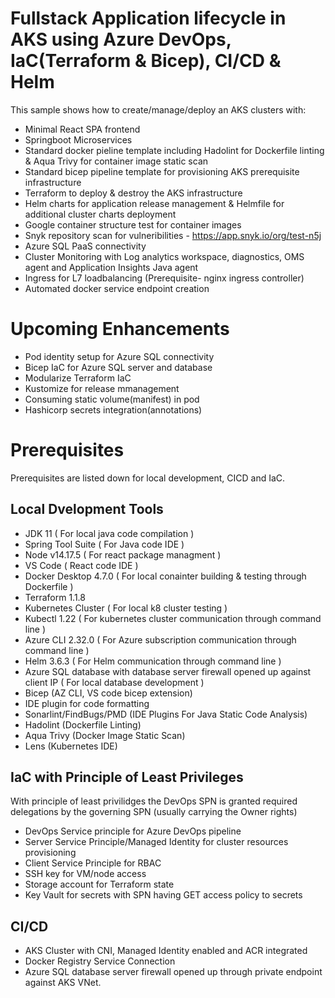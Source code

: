 
# Fullstack Application lifecycle in AKS using Azure DevOps, IaC(Terraform & Bicep), CI/CD & Helm
This sample shows how to create/manage/deploy an AKS clusters with:
- Minimal React SPA frontend 
- Springboot Microservices
- Standard docker pieline template including Hadolint for Dockerfile linting & Aqua Trivy for container image static scan
- Standard bicep pipeline template for provisioning AKS prerequisite infrastructure 
- Terraform to deploy & destroy the AKS infrastructure
- Helm charts for application release management & Helmfile for additional cluster charts deployment 
- Google container structure test for container images
- Snyk repository scan for vulneribilities - https://app.snyk.io/org/test-n5j
- Azure SQL PaaS connectivity
- Cluster Monitoring with Log analytics workspace, diagnostics, OMS agent and Application Insights Java agent 
- Ingress for L7 loadbalancing (Prerequisite- nginx ingress controller)
- Automated docker service endpoint creation

# Upcoming Enhancements
- Pod identity setup for Azure SQL connectivity 
- Bicep IaC for Azure SQL server and database 
- Modularize Terraform IaC
- Kustomize for release mmanagement
- Consuming static volume(manifest) in pod 
- Hashicorp secrets integration(annotations)  

# Prerequisites
Prerequisites are listed down for local development, CICD and IaC.

##  Local Dvelopment Tools
- JDK 11 ( For local java code compilation )
- Spring Tool Suite ( For Java code IDE )
- Node v14.17.5 ( For react package managment )
- VS Code ( React code IDE )
- Docker Desktop 4.7.0 ( For local conainter building & testing through Dockerfile )
- Terraform 1.1.8
- Kubernetes Cluster ( For local k8 cluster testing )
- Kubectl 1.22 ( For kubernetes cluster communication through command line )
- Azure CLI 2.32.0 ( For Azure subscription communication through command line )
- Helm 3.6.3 ( For Helm communication through command line )
- Azure SQL database with database server firewall opened up against client IP ( For local database development )
- Bicep (AZ CLI, VS code bicep extension)
- IDE plugin for code formatting
- Sonarlint/FindBugs/PMD (IDE Plugins For Java Static Code Analysis)
- Hadolint (Dockerfile Linting)
- Aqua Trivy (Docker Image Static Scan) 
- Lens (Kubernetes IDE)

## IaC with Principle of Least Privileges 
With principle of least privilidges the DevOps SPN is granted required delegations by the governing SPN (usually carrying the Owner rights)
- DevOps Service principle for Azure DevOps pipeline
- Server Service Principle/Managed Identity for cluster resources provisioning
- Client Service Principle for RBAC   
- SSH key for VM/node access
- Storage account for Terraform state
- Key Vault for secrets with SPN having GET access policy to secrets

## CI/CD 
- AKS Cluster with CNI, Managed Identity enabled and ACR integrated
- Docker Registry Service Connection
- Azure SQL database server firewall opened up through private endpoint against AKS VNet.

